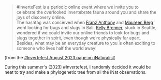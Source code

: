 > #InverteFest is a periodic online event where we invite you to celebrate the overlooked invertebrate fauna around you and share the joys of discovery online. <br/>The hashtag was conceived when [Franz Anthony](https://franzanth.com/) and [Maureen Berg](https://maureenbug.github.io/) went looking for bugs and slugs in Bali. [Kelly Brenner](https://www.metrofieldguide.com/), stuck in Seattle, wondered if we could invite our online friends to look for bugs and slugs together in spirit, even though we’re physically far apart. Besides, what may be an everyday creature to you is often exciting to someone who lives half the world away!

(from the [\#Invertefest August 2023 page on iNaturalist](https://www.inaturalist.org/projects/invertefest-august-2023))

During this summer's (2023) \#Invertefest, I randomly decided it would be neat to try and make a phylogenetic tree from all the iNat observations.
